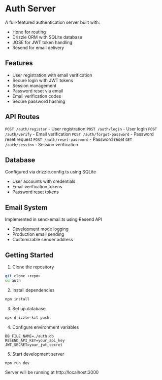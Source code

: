 # Auth Server

A full-featured authentication server built with:
- Hono for routing
- Drizzle ORM with SQLite database
- JOSE for JWT token handling
- Resend for email delivery

## Features

- User registration with email verification
- Secure login with JWT tokens
- Session management
- Password reset via email
- Email verification codes
- Secure password hashing

## API Routes

`POST /auth/register` - User registration
`POST /auth/login` - User login
`POST /auth/verify` - Email verification
`POST /auth/forgot-password` - Password reset request
`POST /auth/reset-password` - Password reset
`GET /auth/session` - Session verification

## Database

Configured via drizzle.config.ts using SQLite
- User accounts with credentials
- Email verification tokens
- Password reset tokens

## Email System

Implemented in send-email.ts using Resend API
- Development mode logging
- Production email sending
- Customizable sender address

## Getting Started

1. Clone the repository
```bash
git clone <repo>
cd auth
```

2. Install dependencies
```bash
npm install
```

3. Set up database
```bash
npx drizzle-kit push
```

4. Configure environment variables
```
DB_FILE_NAME=./auth.db
RESEND_API_KEY=your_api_key
JWT_SECRET=your_jwt_secret
```

5. Start development server
```bash
npm run dev
```

Server will be running at http://localhost:3000

